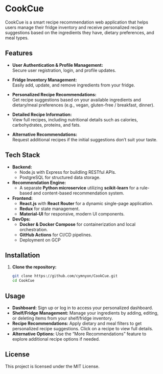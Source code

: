 # CookCue

CookCue is a smart recipe recommendation web application that helps users manage their fridge inventory and receive personalized recipe suggestions based on the ingredients they have, dietary preferences, and meal types.

## Features

- **User Authentication & Profile Management:**  
  Secure user registration, login, and profile updates.
  
- **Fridge Inventory Management:**  
  Easily add, update, and remove ingredients from your fridge.
  
- **Personalized Recipe Recommendations:**  
  Get recipe suggestions based on your available ingredients and dietary/meal preferences (e.g., vegan, gluten-free / breakfast, dinner).
  
- **Detailed Recipe Information:**  
  View full recipes, including nutritional details such as calories, carbohydrates, proteins, and fats.
  
- **Alternative Recommendations:**  
  Request additional recipes if the initial suggestions don’t suit your taste.

## Tech Stack

- **Backend:** 
    - Node.js with Express for buildling RESTful APIs.
    - PostgreSQL for structured data storage.
- **Recommendation Engine:**
    - A separate **Python microservice** utilizing **scikit-learn** for a rule-based and content-based recommendation system.
- **Frontend:**
    - **React.js** with **React Router** for a dynamic single-page application.
    - **Redux** for state management.
    - **Material-UI** for responsive, modern UI components.
- **DevOps:**  
  - **Docker & Docker Compose** for containerization and local orchestration.
  - **GitHub Actions** for CI/CD pipelines.
  - Deployment on GCP

## Installation

1. **Clone the repository:**
   ```bash
   git clone https://github.com/cymnyon/CookCue.git
   cd CookCue
   ```

## Usage
- **Dashboard:**
    Sign up or log in to access your personalized dashboard.
- **Shelf/Fridge Management:**
    Manage your ingredients by adding, editing, or deleting items from your shelf/fridge inventory.
- **Recipe Recommendations:**
    Apply dietary and meal filters to get personalized recipe suggestions. Click on a recipe to view full details.
- **Alternative Options:**
    Use the “More Recommendations” feature to explore additional recipe options if needed.

## License

This project is licensed under the MIT License.